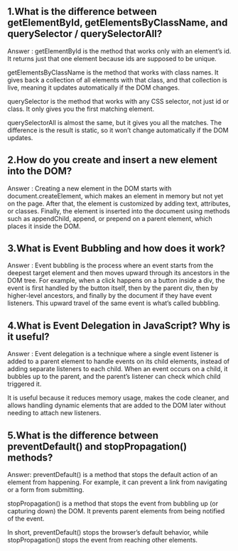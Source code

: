 ## 1.What is the difference between getElementById, getElementsByClassName, and querySelector / querySelectorAll?

Answer : getElementById is the method that works only with an element’s id. It returns just that one element because ids are supposed to be unique.

getElementsByClassName is the method that works with class names. It gives back a collection of all elements with that class, and that collection is live, meaning it updates automatically if the DOM changes.

querySelector is the method that works with any CSS selector, not just id or class. It only gives you the first matching element.

querySelectorAll is almost the same, but it gives you all the matches. The difference is the result is static, so it won’t change automatically if the DOM updates.

## 2.How do you create and insert a new element into the DOM?

Answer : Creating a new element in the DOM starts with document.createElement, which makes an element in memory but not yet on the page. After that, the element is customized by adding text, attributes, or classes. Finally, the element is inserted into the document using methods such as appendChild, append, or prepend on a parent element, which places it inside the DOM.

## 3.What is Event Bubbling and how does it work?

Answer : Event bubbling is the process where an event starts from the deepest target element and then moves upward through its ancestors in the DOM tree. For example, when a click happens on a button inside a div, the event is first handled by the button itself, then by the parent div, then by higher-level ancestors, and finally by the document if they have event listeners. This upward travel of the same event is what’s called bubbling.


## 4.What is Event Delegation in JavaScript? Why is it useful?

Answer : Event delegation is a technique where a single event listener is added to a parent element to handle events on its child elements, instead of adding separate listeners to each child. When an event occurs on a child, it bubbles up to the parent, and the parent’s listener can check which child triggered it.

It is useful because it reduces memory usage, makes the code cleaner, and allows handling dynamic elements that are added to the DOM later without needing to attach new listeners.

## 5.What is the difference between preventDefault() and stopPropagation() methods?

Answer: preventDefault() is a method that stops the default action of an element from happening. For example, it can prevent a link from navigating or a form from submitting.

stopPropagation() is a method that stops the event from bubbling up (or capturing down) the DOM. It prevents parent elements from being notified of the event.

In short, preventDefault() stops the browser’s default behavior, while stopPropagation() stops the event from reaching other elements.
